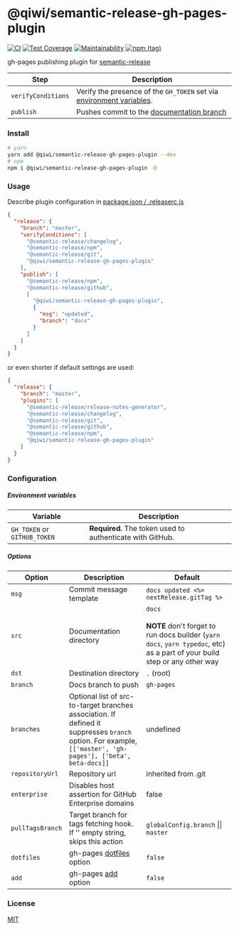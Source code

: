 # @qiwi/semantic-release-gh-pages-plugin

[![CI](https://github.com/qiwi/semantic-release-gh-pages-plugin/workflows/CI/badge.svg)](https://github.com/qiwi/semantic-release-gh-pages-plugin/actions)
[![Test Coverage](https://api.codeclimate.com/v1/badges/c149b0666dda28813aa4/test_coverage)](https://codeclimate.com/github/qiwi/semantic-release-gh-pages-plugin/test_coverage)
[![Maintainability](https://api.codeclimate.com/v1/badges/c149b0666dda28813aa4/maintainability)](https://codeclimate.com/github/qiwi/semantic-release-gh-pages-plugin/maintainability)
[![npm (tag)](https://img.shields.io/npm/v/@qiwi/semantic-release-gh-pages-plugin/latest.svg)](https://www.npmjs.com/package/@qiwi/semantic-release-gh-pages-plugin)

gh-pages publishing plugin for [semantic-release](https://github.com/semantic-release/semantic-release)

| Step               | Description |
|--------------------|-------------|
| `verifyConditions` | Verify the presence of the `GH_TOKEN` set via [environment variables](#environment-variables). |
| `publish`          | Pushes commit to the [documentation branch](#options) |

### Install
```bash
# yarn
yarn add @qiwi/semantic-release-gh-pages-plugin --dev
# npm
npm i @qiwi/semantic-release-gh-pages-plugin -D
```

### Usage
Describe plugin configuration in [package.json / .releaserc.js](https://github.com/semantic-release/semantic-release/blob/master/docs/01-usage/plugins.md#plugins-configuration-options)
```json
{
  "release": {
    "branch": "master",
    "verifyConditions": [
      "@semantic-release/changelog",
      "@semantic-release/npm",
      "@semantic-release/git",
      "@qiwi/semantic-release-gh-pages-plugin"
    ],
    "publish": [
      "@semantic-release/npm",
      "@semantic-release/github",
      [
        "@qiwi/semantic-release-gh-pages-plugin",
        {
          "msg": "updated",
          "branch": "docs"
        }
      ]
    ]
  }
}
```
or even shorter if default settings are used:
```json
{
  "release": {
    "branch": "master",
    "plugins": [
      "@semantic-release/release-notes-generator",
      "@semantic-release/changelog",
      "@semantic-release/git",
      "@semantic-release/github",
      "@semantic-release/npm",
      "@qiwi/semantic-release-gh-pages-plugin"
    ]
  }
}
```

### Configuration
##### Environment variables

| Variable                     | Description                                               |
|------------------------------| --------------------------------------------------------- |
| `GH_TOKEN` or `GITHUB_TOKEN` | **Required.** The token used to authenticate with GitHub. |

##### Options

| Option          | Description                                             | Default |
|-----------------|---------------------------------------------------------| --------|
| `msg`           | Commit message template                                 | `docs updated <%= nextRelease.gitTag %>` |
| `src`           | Documentation directory                                 | `docs`<br/><br/>**NOTE** don't forget to run docs builder (`yarn docs`, `yarn typedoc`, etc) as a part of your build step or any other way|
| `dst`           | Destination directory                                   | `.` (root) |
| `branch`        | Docs branch to push                                     | `gh-pages` |
| `branches`      | Optional list of src-to-target branches association. If defined it suppresses `branch` option. For example, `[['master', 'gh-pages'], ['beta', beta-docs]]`             | undefined |
| `repositoryUrl` | Repository url                                          | inherited from .git |
| `enterprise`    | Disables host assertion for GitHub Enterprise domains   | false      |
| `pullTagsBranch`| Target branch for tags fetching hook. If '' empty string, skips this action | `globalConfig.branch` \|\| `master` |
| `dotfiles`      | gh-pages [dotfiles](https://github.com/tschaub/gh-pages#optionsdotfiles) option | `false` |
| `add`           | gh-pages [add](https://github.com/tschaub/gh-pages#optionsadd) option | `false` |

### License
[MIT](./LICENSE)
